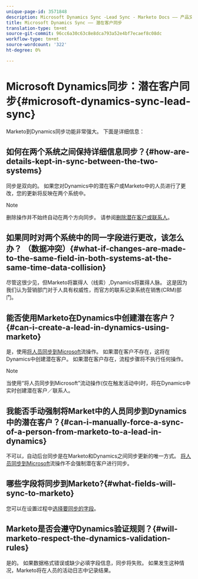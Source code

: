 ```yaml
---
unique-page-id: 3571848
description: Microsoft Dynamics Sync -Lead Sync - Marketo Docs —— 产品文档
title: Microsoft Dynamics Sync —— 潜在客户同步
translation-type: tm+mt
source-git-commit: 96cc6a30c63c8e8dca793a52e4bf7ecaef8c08dc
workflow-type: tm+mt
source-wordcount: '322'
ht-degree: 0%

---
```



# Microsoft Dynamics同步：潜在客户同步{#microsoft-dynamics-sync-lead-sync}

Marketo到Dynamics同步功能非常强大。 下面是详细信息：

## 如何在两个系统之间保持详细信息同步？{#how-are-details-kept-in-sync-between-the-two-systems}

同步是双向的。 如果您对Dynamics中的潜在客户或Marketo中的人员进行了更改，您的更新将反映在两个系统中。

>[!NOTE]
>
>删除操作并不始终自动在两个方向同步。 请参阅[删除潜在客户或联系人](http://docs.marketo.com/x/agO1Ag)。

## 如果同时对两个系统中的同一字段进行更改，该怎么办？ （数据冲突）{#what-if-changes-are-made-to-the-same-field-in-both-systems-at-the-same-time-data-collision}

尽管这很少见，但Marketo将赢得人（线索）,Dynamics将赢得人脉。 这是因为我们认为营销部门对于人具有权威性，而官方的联系记录系统在销售(CRM)部门。

## 能否使用Marketo在Dynamics中创建潜在客户？{#can-i-create-a-lead-in-dynamics-using-marketo}

是，使用[将人员同步到Microsoft](../../../../product-docs/core-marketo-concepts/smart-campaigns/microsoft-dynamics-flow-actions/sync-person-to-microsoft.md)流操作。 如果潜在客户不存在，这将在Dynamics中创建潜在客户。 如果潜在客户存在，流程步骤将不执行任何操作。

>[!NOTE]
>
>当使用“将人员同步到Microsoft”流动操作(仅在触发活动中)时，将在Dynamics中实时创建潜在客户／联系人。

## 我能否手动强制将Market中的人员同步到Dynamics中的潜在客户？{#can-i-manually-force-a-sync-of-a-person-from-marketo-to-a-lead-in-dynamics}

不可以，自动后台同步是在Marketo和Dynamics之间同步更新的唯一方式。 [将人员同步到Microsoft](../../../../product-docs/core-marketo-concepts/smart-campaigns/microsoft-dynamics-flow-actions/sync-person-to-microsoft.md)流操作不会强制潜在客户进行同步。

## 哪些字段将同步到Marketo?{#what-fields-will-sync-to-marketo}

您可以在设置过程中[选择要同步的字段](https://docs.marketo.com/pages/viewpage.action?pageId=3571830#Step3of3:ConnectMicrosoftDynamicswithMarketo(Online)-SelectFieldstoSync)。

## Marketo是否会遵守Dynamics验证规则？{#will-marketo-respect-the-dynamics-validation-rules}

是的。 如果数据格式错误或缺少必填字段信息，同步将失败。 如果发生这种情况，Marketo将在人员的活动日志中记录结果。

